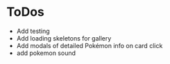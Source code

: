 # ToDos

- Add testing
- Add loading skeletons for gallery
- Add modals of detailed Pokémon info on card click
- add pokemon sound